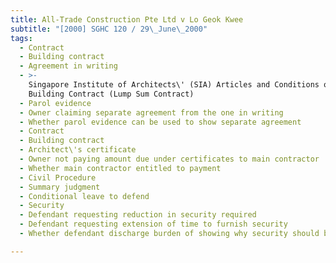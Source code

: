 ```yaml
---
title: All-Trade Construction Pte Ltd v Lo Geok Kwee
subtitle: "[2000] SGHC 120 / 29\_June\_2000"
tags:
  - Contract
  - Building contract
  - Agreement in writing
  - >-
    Singapore Institute of Architects\' (SIA) Articles and Conditions of
    Building Contract (Lump Sum Contract)
  - Parol evidence
  - Owner claiming separate agreement from the one in writing
  - Whether parol evidence can be used to show separate agreement
  - Contract
  - Building contract
  - Architect\'s certificate
  - Owner not paying amount due under certificates to main contractor
  - Whether main contractor entitled to payment
  - Civil Procedure
  - Summary judgment
  - Conditional leave to defend
  - Security
  - Defendant requesting reduction in security required
  - Defendant requesting extension of time to furnish security
  - Whether defendant discharge burden of showing why security should be reduced

---
```


